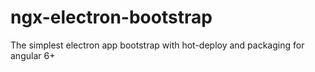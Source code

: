# ngx-electron-bootstrap
The simplest electron app bootstrap with hot-deploy and packaging for angular 6+ 
